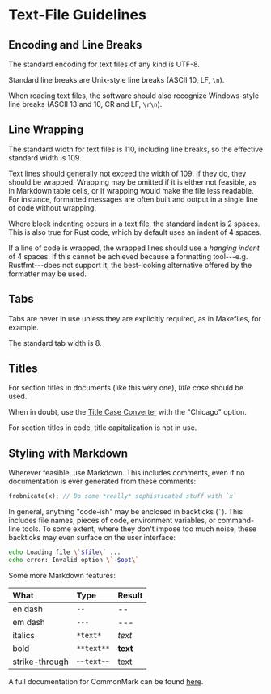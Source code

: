 # Text-File Guidelines

## Encoding and Line Breaks

The standard encoding for text files of any kind is UTF-8.

Standard line breaks are Unix-style line breaks (ASCII 10, LF, `\n`).

When reading text files, the software should also recognize Windows-style line breaks (ASCII 13 and 10, CR
and LF, `\r\n`).

## Line Wrapping

The standard width for text files is 110, including line breaks, so the effective standard width is 109.

Text lines should generally not exceed the width of 109. If they do, they should be wrapped. Wrapping may
be omitted if it is either not feasible, as in Markdown table cells, or if wrapping would make the file less
readable. For instance, formatted messages are often built and output in a single line of code without
wrapping.

Where block indenting occurs in a text file, the standard indent is 2 spaces. This is also true for Rust
code, which by default uses an indent of 4 spaces.

If a line of code is wrapped, the wrapped lines should use a *hanging indent* of 4 spaces. If this cannot be
achieved because a formatting tool---e.g. Rustfmt---does not support it, the best-looking alternative
offered by the formatter may be used.

## Tabs

Tabs are never in use unless they are explicitly required, as in Makefiles, for example.

The standard tab width is 8.

## Titles

For section titles in documents (like this very one), *title case* should be used.

When in doubt, use the [Title Case Converter](https://titlecaseconverter.com) with the "Chicago" option.

For section titles in code, title capitalization is not in use.

## Styling with Markdown

Wherever feasible, use Markdown. This includes comments, even if no documentation is ever generated from
these comments:

```rust
frobnicate(x); // Do some *really* sophisticated stuff with `x`
```

In general, anything "code-ish" may be enclosed in backticks (<code>`</code>). This includes file names,
pieces of code, environment variables, or command-line tools. To some extent, where they don't impose too
much noise, these backticks may even surface on the user interface:

```bash
echo Loading file \`$file\` ...
echo error: Invalid option \`-$opt\`
```

Some more Markdown features:

| What           | Type       | Result
| :------------- | :--------- | :-----
| en dash        | `--`       | --
| em dash        | `---`      | ---
| italics        | `*text*`   | *text*
| bold           | `**text**` | **text**
| strike-through | `~~text~~` | ~~text~~

A full documentation for CommonMark can be found [here](https://spec.commonmark.org/0.31.2/).
